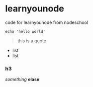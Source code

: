 # learnyounode
code for learnyounode from nodeschool

```
echo 'hello world'
```
> this is a quote
- list 
- list
### h3
_something_ __elase__
